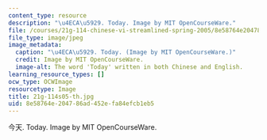 ```yaml
---
content_type: resource
description: "\u4ECA\u5929. Today. Image by MIT OpenCourseWare."
file: /courses/21g-114-chinese-vi-streamlined-spring-2005/8e58764e204786ad452efa84efcb1eb5_21g-114s05-th.jpg
file_type: image/jpeg
image_metadata:
  caption: "\u4ECA\u5929. Today. (Image by MIT OpenCourseWare.)"
  credit: Image by MIT OpenCourseWare.
  image-alt: The word 'Today' written in both Chinese and English.
learning_resource_types: []
ocw_type: OCWImage
resourcetype: Image
title: 21g-114s05-th.jpg
uid: 8e58764e-2047-86ad-452e-fa84efcb1eb5
---
```

今天. Today. Image by MIT OpenCourseWare.

